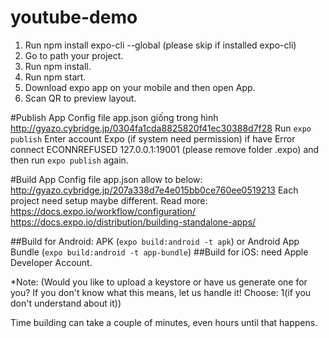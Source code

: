 # youtube-demo
1. Run npm install expo-cli --global (please skip if installed expo-cli)
2. Go to path your project.
2. Run npm install.
3. Run npm start.
4. Download expo app on your mobile and then open App.
5. Scan QR to preview layout.

#Publish App
Config file app.json giống trong hình
http://gyazo.cybridge.jp/0304fa1cda8825820f41ec30388d7f28
Run `expo publish`
Enter account Expo (if system need permission)
if have Error connect ECONNREFUSED 127.0.0.1:19001 (please remove folder .expo) and then run `expo publish` again.

#Build App
Config file app.json allow to below:
http://gyazo.cybridge.jp/207a338d7e4e015bb0ce760ee0519213
Each project need setup maybe different. Read more:
https://docs.expo.io/workflow/configuration/
https://docs.expo.io/distribution/building-standalone-apps/

##Build for Android:
APK (`expo build:android -t apk`) or Android App Bundle (`expo build:android -t app-bundle`)
##Build for iOS: need Apple Developer Account.

*Note:
(Would you like to upload a keystore or have us generate one for you?
If you don't know what this means, let us handle it!
Choose: 1(if you don't understand about it))

Time building can take a couple of minutes, even hours until that happens.